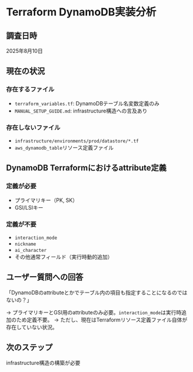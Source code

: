 # Terraform DynamoDB実装分析

## 調査日時
2025年8月10日

## 現在の状況

### 存在するファイル
- `terraform_variables.tf`: DynamoDBテーブル名変数定義のみ
- `MANUAL_SETUP_GUIDE.md`: infrastructure構造への言及あり

### 存在しないファイル
- `infrastructure/environments/prod/datastore/*.tf`
- `aws_dynamodb_table`リソース定義ファイル

## DynamoDB Terraformにおけるattribute定義

### 定義が必要
- プライマリキー（PK, SK）
- GSI/LSIキー

### 定義が不要
- `interaction_mode`
- `nickname`
- `ai_character`
- その他通常フィールド（実行時動的追加）

## ユーザー質問への回答
「DynamoDBのattributeとかでテーブル内の項目も指定することになるのではないの？」

→ プライマリキーとGSI用のattributeのみ必要。`interaction_mode`は実行時追加のため定義不要。
→ ただし、現在はTerraformリソース定義ファイル自体が存在していない状況。

## 次のステップ
infrastructure構造の構築が必要